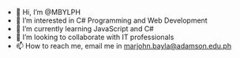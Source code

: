 - 👋 Hi, I’m @MBYLPH
- 👀 I’m interested in C# Programming and Web Development
- 🌱 I’m currently learning JavaScript and C#
- 💞️ I’m looking to collaborate with IT professionals
- 📫 How to reach me, email me in marjohn.bayla@adamson.edu.ph

<!---
MBYLPH/MBYLPH is a ✨ special ✨ repository because its `README.md` (this file) appears on your GitHub profile.
You can click the Preview link to take a look at your changes.
--->
